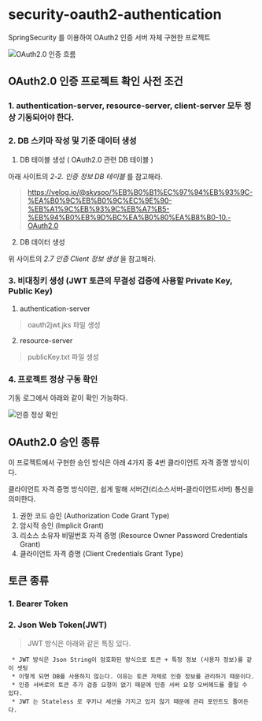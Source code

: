 # security-oauth2-authentication

SpringSecurity 를 이용하여 OAuth2 인증 서버 자체 구현한 프로젝트

![OAuth2.0 인증 흐름](./99.Img/OAuth2.0인증서버구성도.png)    

## OAuth2.0 인증 프로젝트 확인 사전 조건
### 1. authentication-server, resource-server, client-server 모두 정상 기동되어야 한다.

### 2. DB 스키마 작성 및 기준 데이터 생성
1. DB 테이블 생성 ( OAuth2.0 관련 DB 테이블 )

아래 사이트의 *2-2. 인증 정보 DB 테이블* 를 참고해라.
> https://velog.io/@skysoo/%EB%B0%B1%EC%97%94%EB%93%9C-%EA%B0%9C%EB%B0%9C%EC%9E%90-%EB%A1%9C%EB%93%9C%EB%A7%B5-%EB%94%B0%EB%9D%BC%EA%B0%80%EA%B8%B0-10.-OAuth2.0

2. DB 데이터 생성

위 사이트의 *2.7 인증 Client 정보 생성* 을 참고해라.
    
### 3. 비대칭키 생성 (JWT 토큰의 무결성 검증에 사용할 Private Key, Public Key)
1. authentication-server
> oauth2jwt.jks 파일 생성

2. resource-server
> publicKey.txt 파일 생성

### 4. 프로젝트 정상 구동 확인

기동 로그에서 아래와 같이 확인 가능하다.
 
![인증 정상 확인](./99.Img/인증성공.png)


## OAuth2.0 승인 종류
이 프로젝트에서 구현한 승인 방식은 아래 4가지 중 4번 클라이언트 자격 증명 방식이다.

클라이언트 자격 증명 방식이란, 쉽게 말해 서버간(리소스서버-클라이언트서버) 통신을 의미한다. 

1. 권한 코드 승인 (Authorization Code Grant Type)
2. 암시적 승인 (Implicit Grant)
3. 리소스 소유자 비밀번호 자격 증명 (Resource Owner Password Credentials Grant)
4. 클라이언트 자격 증명 (Client Credentials Grant Type)

## 토큰 종류
### 1. Bearer Token
### 2. Json Web Token(JWT) 

> JWT 방식은 아래와 같은 특징 있다.
```
 * JWT 방식은 Json String이 암호화된 방식으로 토큰 + 특정 정보 (사용자 정보)를 같이 셋팅
 * 이렇게 되면 DB를 사용하지 않는다. 이유는 토큰 자체로 인증 정보를 관리하기 때문이다.
 * 인증 서버로의 토큰 추가 검증 요청이 없기 때문에 인증 서버 요청 오버헤드를 줄일 수 있다.
 * JWT 는 Stateless 로 쿠키나 세션을 가지고 있지 않기 때문에 관리 포인트도 줄어든다.
```        